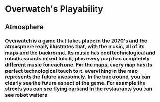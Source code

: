 # Overwatch's Playability

## Atmosphere
### Overwatch is a game that takes place in the 2070's and the atmosphere really illustrates that, with the music, all of its maps and the backround. Its music has cool technological and robotic sounds mixed into it, plus every map has completely different music for each one. For the maps, every map has its perfect technological touch to it, everything in the map represents the future awesomely. In the backround, you can clearly see the future aspect of the game. For example the streets you can see flying carsand in the restaurants you can see robot waiters.
